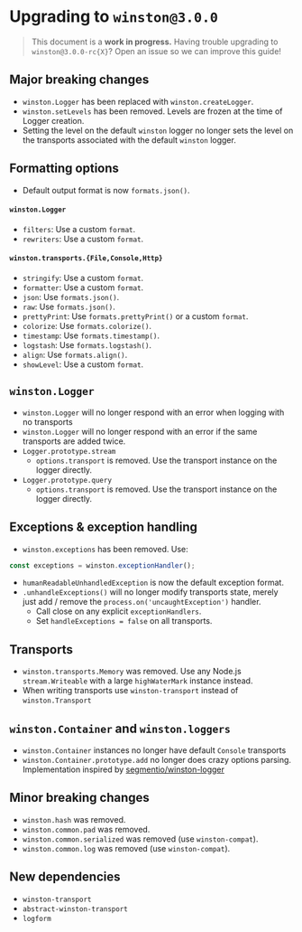 # Upgrading to `winston@3.0.0`

> This document is a **work in progress.** Having trouble upgrading to 
> `winston@3.0.0-rc{X}`? Open an issue so we can improve this guide! 

## Major breaking changes

- `winston.Logger` has been replaced with `winston.createLogger`.
- `winston.setLevels` has been removed. Levels are frozen at the time of Logger creation.
- Setting the level on the default `winston` logger no longer sets the level on the transports associated with the default `winston` logger.

## Formatting options
- Default output format is now `formats.json()`.

#### `winston.Logger`
- `filters`: Use a custom `format`.
- `rewriters`: Use a custom `format`.

#### `winston.transports.{File,Console,Http}`
- `stringify`: Use a custom `format`.
- `formatter`: Use a custom `format`.
- `json`: Use `formats.json()`.
- `raw`: Use `formats.json()`.
- `prettyPrint`: Use `formats.prettyPrint()` or a custom `format`.
- `colorize`: Use `formats.colorize()`.
- `timestamp`: Use `formats.timestamp()`.
- `logstash`: Use `formats.logstash()`.
- `align`: Use `formats.align()`.
- `showLevel`: Use a custom `format`.

## `winston.Logger`
- `winston.Logger` will no longer respond with an error when logging with no transports
- `winston.Logger` will no longer respond with an error if the same transports are added twice.
- `Logger.prototype.stream`
  - `options.transport` is removed. Use the transport instance on the logger directly.
- `Logger.prototype.query`
  - `options.transport` is removed. Use the transport instance on the logger directly.

## Exceptions & exception handling
- `winston.exceptions` has been removed. Use:
``` js
const exceptions = winston.exceptionHandler();
```
- `humanReadableUnhandledException` is now the default exception format.
- `.unhandleExceptions()` will no longer modify transports state, merely just add / remove the `process.on('uncaughtException')` handler.
  - Call close on any explicit `exceptionHandlers`.
  - Set `handleExceptions = false` on all transports.

## Transports
- `winston.transports.Memory` was removed. Use any Node.js `stream.Writeable` with a large `highWaterMark` instance instead.
- When writing transports use `winston-transport` instead of `winston.Transport`

## `winston.Container` and `winston.loggers`
- `winston.Container` instances no longer have default `Console` transports
- `winston.Container.prototype.add` no longer does crazy options parsing. Implementation inspired by [segmentio/winston-logger](https://github.com/segmentio/winston-logger/blob/master/lib/index.js#L20-L43)

## Minor breaking changes
- `winston.hash` was removed.
- `winston.common.pad` was removed.
- `winston.common.serialized` was removed (use `winston-compat`).
- `winston.common.log` was removed (use `winston-compat`).

## New dependencies 
- `winston-transport`
- `abstract-winston-transport`
- `logform`
